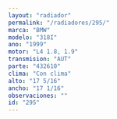 ```yaml
---
layout: "radiador"
permalink: "/radiadores/295/"
marca: "BMW"
modelo: "318I"
ano: "1999"
motor: "L4 1.8, 1.9"
transmision: "AUT"
parte: "432610"
clima: "Con clima"
alto: "17 5/16"
ancho: "17 1/16"
observaciones: ""
id: "295"
---
```


